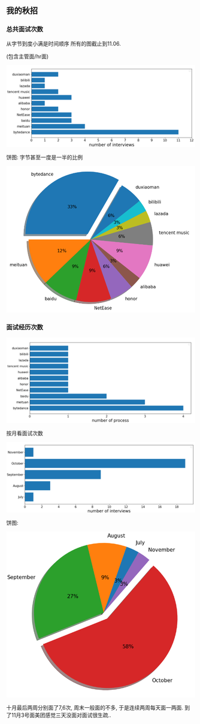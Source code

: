 ## 我的秋招

### 总共面试次数

从字节到度小满是时间顺序 所有的图截止到11.06.

(包含主管面/hr面)

![interviewcount](../assets/images/drawcount.png)

饼图: 字节甚至一度是一半的比例

![interviewcountpie](../assets/images/drawcountpie.png)

### 面试经历次数

![processcount](../assets/images/processcount.png)

按月看面试次数

![monthcount](../assets/images/monthcount.png)

饼图: 

![monthcountpie](../assets/images/monthcountpie.png)

十月最后两周分别面了7,6次, 周末一般面的不多, 于是连续两周每天面一两面. 到了11月3号面美团感觉三天没面对面试很生疏..